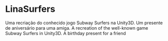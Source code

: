 # LinaSurfers
Uma recriação do conhecido jogo Subway Surfers na Unity3D. Um presente de aniversário para uma amiga. A recreation of the well-known game Subway Surfers in Unity3D. A birthday present for a friend
